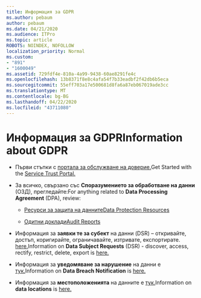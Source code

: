 ```yaml
---
title: Информация за GDPR
ms.author: pebaum
author: pebaum
ms.date: 04/21/2020
ms.audience: ITPro
ms.topic: article
ROBOTS: NOINDEX, NOFOLLOW
localization_priority: Normal
ms.custom:
- "891"
- "1600049"
ms.assetid: 729fdf4e-810a-4a99-9438-60ae8291fe4c
ms.openlocfilehash: 13b8371f8e8c4afa54f7b33eadbf2f42db6b5eca
ms.sourcegitcommit: 55eff703a17e500681d8fa6a87eb067019ade3cc
ms.translationtype: MT
ms.contentlocale: bg-BG
ms.lasthandoff: 04/22/2020
ms.locfileid: "43711080"
---
```

# <a name="information-about-gdpr"></a><span data-ttu-id="dc231-102">Информация за GDPR</span><span class="sxs-lookup"><span data-stu-id="dc231-102">Information about GDPR</span></span>

- <span data-ttu-id="dc231-103">Първи стъпки с [портала за обслужване на доверие.](https://servicetrust.microsoft.com/ViewPage/GDPRGetStarted)</span><span class="sxs-lookup"><span data-stu-id="dc231-103">Get Started with the [Service Trust Portal.](https://servicetrust.microsoft.com/ViewPage/GDPRGetStarted)</span></span>

- <span data-ttu-id="dc231-104">За всичко, свързано със **Споразумението за обработване на данни** (ОЗД), прегледайте:</span><span class="sxs-lookup"><span data-stu-id="dc231-104">For anything related to **Data Processing Agreement** (DPA), review:</span></span>

  - [<span data-ttu-id="dc231-105">Ресурси за защита на данните</span><span class="sxs-lookup"><span data-stu-id="dc231-105">Data Protection Resources</span></span>](https://servicetrust.microsoft.com/ViewPage/TrustDocuments)

  - [<span data-ttu-id="dc231-106">Одитни доклади</span><span class="sxs-lookup"><span data-stu-id="dc231-106">Audit Reports</span></span>](https://servicetrust.microsoft.com/ViewPage/MSComplianceGuide)

- <span data-ttu-id="dc231-107">Информация за **заявки те за субект** на данни (DSR) – откривайте, достъп, коригирайте, ограничавайте, изтривате, експортирате. [here.](https://docs.microsoft.com/microsoft-365/compliance/gdpr-dsr-office365)</span><span class="sxs-lookup"><span data-stu-id="dc231-107">Information on **Data Subject Requests** (DSR) - discover, access, rectify, restrict, delete, export is [here.](https://docs.microsoft.com/microsoft-365/compliance/gdpr-dsr-office365)</span></span>

- <span data-ttu-id="dc231-108">Информация за **уведомяване за нарушение** на данни е [тук.](https://servicetrust.microsoft.com/ViewPage/GDPRBreach)</span><span class="sxs-lookup"><span data-stu-id="dc231-108">Information on **Data Breach Notification** is [here.](https://servicetrust.microsoft.com/ViewPage/GDPRBreach)</span></span>

- <span data-ttu-id="dc231-109">Информация за **местоположенията** на данните е [тук.](https://products.office.com/where-is-your-data-located?ms.officeurl=datamaps&amp;geo=All#All)</span><span class="sxs-lookup"><span data-stu-id="dc231-109">Information on **data locations** is [here.](https://products.office.com/where-is-your-data-located?ms.officeurl=datamaps&amp;geo=All#All)</span></span>
